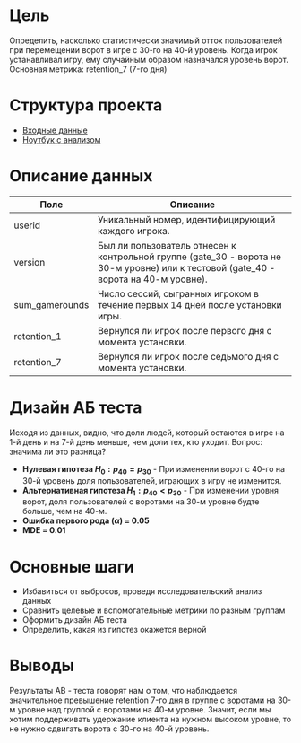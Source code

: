 # Цель
Определить, насколько статистически значимый отток пользователей при перемещении ворот в игре с 30-го на 40-й уровень. Когда игрок устанавливал игру, ему случайным образом назначался уровень ворот. 
Основная метрика: retention_7 (7-го дня)

# Структура проекта
- [Входные данные](https://github.com/VolterB11/A-B-Testing/tree/main/01%20Mobile%20Game%20Cookie%20Cats/Data)
- [Ноутбук с анализом](https://github.com/VolterB11/A-B-Testing/blob/main/01%20Mobile%20Game%20Cookie%20Cats/Mobile_Game_Cookie_Cats.ipynb)

# Описание данных
|Поле|Описание|
|----|--------|
|userid|Уникальный номер, идентифицирующий каждого игрока.|
|version|Был ли пользователь отнесен к контрольной группе (gate_30 - ворота не 30-м уровне) или к тестовой (gate_40 - ворота на 40-м уровне).|
|sum_gamerounds|Число сессий, сыгранных игроком в течение первых 14 дней после установки игры.|
|retention_1|Вернулся ли игрок после первого дня с момента установки.|
|retention_7|Вернулся ли игрок после седьмого дня с момента установки.|

# Дизайн АБ теста
Исходя из данных, видно, что доли людей, который остаются в игре на 1-й день и на 7-й день меньше, чем доли тех, кто уходит. Вопрос: значима ли это разница?
- **Нулевая гипотеза $H_{0}: p_{40} = p_{30}$** -  При изменении ворот с 40-го на 30-й уровень доля пользователей, играющих в игру не изменится.
- **Альтернативная гипотеза $H_{1}: p_{40} < p_{30}$** - При изменении уровня ворот, доля пользователей с воротами на 30-м уровне будте больше, чем на 40-м.
- **Ошибка первого рода ($\alpha$) = 0.05**
- **MDE = 0.01**

# Основные шаги
- Избавиться от выбросов, проведя исследовательский анализ данных
- Сравнить целевые и вспомогательные метрики по разным группам
- Оформить дизайн АБ теста
- Определить, какая из гипотез окажется верной

# Выводы
Результаты AB - теста говорят нам о том, что наблюдается значительное превышение retention 7-го дня в группе с воротами на 30-м уровне над группой с воротами на 40-м уровне. Значит, если мы хотим поддерживать удержание клиента на нужном высоком уровне, то не нужно сдвигать ворота с 30-го на 40-й уровень.
